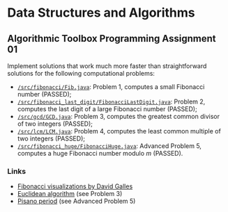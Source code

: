 # Data Structures and Algorithms
## Algorithmic Toolbox Programming Assignment 01
Implement solutions that work much more faster than straightforward solutions for the following computational problems:
* [`/src/fibonacci/Fib.java`](src/fibonacci/Fib.java): Problem 1, computes a small Fibonacci number (PASSED);
* [`/src/fibonacci_last_digit/FibonacciLastDigit.java`](src/fibonacci_last_digit/FibonacciLastDigit.java): Problem 2, computes the last digit of a large Fibonacci number (PASSED);
* [`/src/gcd/GCD.java`](src/gcd/GCD.java): Problem 3, computes the greatest common divisor of two integers (PASSED);
* [`/src/lcm/LCM.java`](src/lcm/LCM.java): Problem 4, computes the least common multiple of two integers (PASSED);
* [`/src/fibonacci_huge/FibonacciHuge.java`](src/fibonacci_huge/FibonacciHuge.java): Advanced Problem 5, computes a huge Fibonacci number modulo *m* (PASSED).

### Links
* [Fibonacci visualizations by David Galles](http://www.cs.usfca.edu/~galles/visualization/DPFib.html)
* [Euclidean algorithm](https://en.wikipedia.org/wiki/Euclidean_algorithm) (see Problem 3)
* [Pisano period](https://en.wikipedia.org/wiki/Pisano_period) (see Advanced Problem 5)
